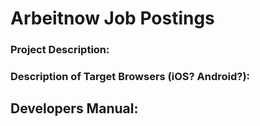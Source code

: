 # Arbeitnow Job Postings

### Project Description:


### Description of Target Browsers (iOS? Android?):


## Developers Manual:
